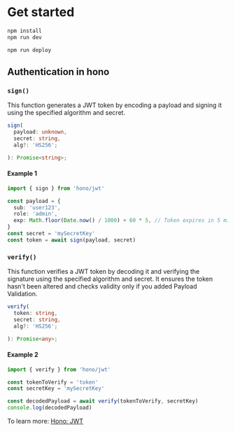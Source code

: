 # Get started

```bash
npm install
npm run dev
```

```bash
npm run deploy
```

## Authentication in hono

### `sign()`

This function generates a JWT token by encoding a payload and signing it using the specified algorithm and secret.

```typescript
sign(
  payload: unknown,
  secret: string,
  alg?: 'HS256';

): Promise<string>;
```

#### Example 1

```typescript
import { sign } from 'hono/jwt'

const payload = {
  sub: 'user123',
  role: 'admin',
  exp: Math.floor(Date.now() / 1000) + 60 * 5, // Token expires in 5 minutes
}
const secret = 'mySecretKey'
const token = await sign(payload, secret)
```

### `verify()`

This function verifies a JWT token by decoding it and verifying the signature using the specified algorithm and secret.  It ensures the token hasn't been altered and checks validity only if you added Payload Validation.

```typescript
verify(
  token: string,
  secret: string,
  alg?: 'HS256';

): Promise<any>;
```

#### Example 2

```typescript
import { verify } from 'hono/jwt'

const tokenToVerify = 'token'
const secretKey = 'mySecretKey'

const decodedPayload = await verify(tokenToVerify, secretKey)
console.log(decodedPayload)
```

To learn more: [Hono: JWT](https://hono.dev/docs/helpers/jwt)
